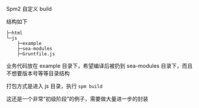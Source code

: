 Spm2 自定义 build

结构如下
```
├─html
└─js
    ├─example
    ├─sea-modules
    ├─Gruntfile.js
```

业务代码放在 example 目录下，希望编译后被扔到 sea-modules 目录下，而且不想要版本号等等目录结构

打包方式是进入 js 目录，执行 `spm build`

这还是一个非常“初级阶段”的例子，需要做大量进一步的封装
